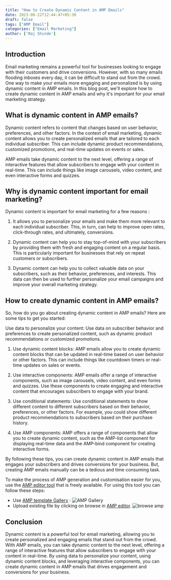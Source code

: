 ```yaml
---
title: "How to Create Dynamic Content in AMP Emails"
date: 2023-06-22T12:44:47+05:30
draft: false
tags: ["AMP Email"]
categories: ["Email Marketing"]
author: ['Raj Shinde']
---
```


## Introduction

Email marketing remains a powerful tool for businesses looking to engage with their customers and drive conversions. However, with so many emails flooding inboxes every day, it can be difficult to stand out from the crowd. One way to make your emails more engaging and personalized is by using dynamic content in AMP emails. In this blog post, we'll explore how to create dynamic content in AMP emails and why it's important for your email marketing strategy.

## What is dynamic content in AMP emails?
Dynamic content refers to content that changes based on user behavior, preferences, and other factors. In the context of email marketing, dynamic content allows you to create personalized emails that are tailored to each individual subscriber. This can include dynamic product recommendations, customized promotions, and real-time updates on events or sales.

AMP emails take dynamic content to the next level, offering a range of interactive features that allow subscribers to engage with your content in real-time. This can include things like image carousels, video content, and even interactive forms and quizzes.

## Why is dynamic content important for email marketing?
Dynamic content is important for email marketing for a few reasons :

1. It allows you to personalize your emails and make them more relevant to each individual subscriber. This, in turn, can help to improve open rates, click-through rates, and ultimately, conversions.

2. Dynamic content can help you to stay top-of-mind with your subscribers by providing them with fresh and engaging content on a regular basis. This is particularly important for businesses that rely on repeat customers or subscribers.

3. Dynamic content can help you to collect valuable data on your subscribers, such as their behavior, preferences, and interests. This data can then be used to further personalize your email campaigns and improve your overall marketing strategy.

## How to create dynamic content in AMP emails?
So, how do you go about creating dynamic content in AMP emails? Here are some tips to get you started:

Use data to personalize your content: Use data on subscriber behavior and preferences to create personalized content, such as dynamic product recommendations or customized promotions.

1. Use dynamic content blocks: 
AMP emails allow you to create dynamic content blocks that can be updated in real-time based on user behavior or other factors. This can include things like countdown timers or real-time updates on sales or events.

2. Use interactive components:
AMP emails offer a range of interactive components, such as image carousels, video content, and even forms and quizzes. Use these components to create engaging and interactive content that encourages subscribers to engage with your brand.

3. Use conditional statements:
Use conditional statements to show different content to different subscribers based on their behavior, preferences, or other factors. For example, you could show different product recommendations to subscribers based on their purchase history.

4. Use AMP components: 
AMP offers a range of components that allow you to create dynamic content, such as the AMP-list component for displaying real-time data and the AMP-bind component for creating interactive forms.

By following these tips, you can create dynamic content in AMP emails that engages your subscribers and drives conversions for your business. But, creating AMP emails manually can be a tedious and time consuming task.

To make the process of AMP generation and customisation easier for you, use the [AMP editor tool](https://emaildojo.io/amp-email-editor) that is freely available.
For using this tool you can follow these steps:
- Use [AMP template Gallery](https://emaildojo.io/amp-editor-Gallery) :
  ![AMP Gallery](https://i.imgur.com/nwfojS7.png)
- Upload existing file by clicking on browse in [AMP editor](https://emaildojo.io/amp-email-editor).
  ![browse amp](https://i.imgur.com/D3gpQ5X.png)

## Conclusion
Dynamic content is a powerful tool for email marketing, allowing you to create personalized and engaging emails that stand out from the crowd. With AMP emails, you can take dynamic content to the next level, offering a range of interactive features that allow subscribers to engage with your content in real-time. By using data to personalize your content, using dynamic content blocks, and leveraging interactive components, you can create dynamic content in AMP emails that drives engagement and conversions for your business.

